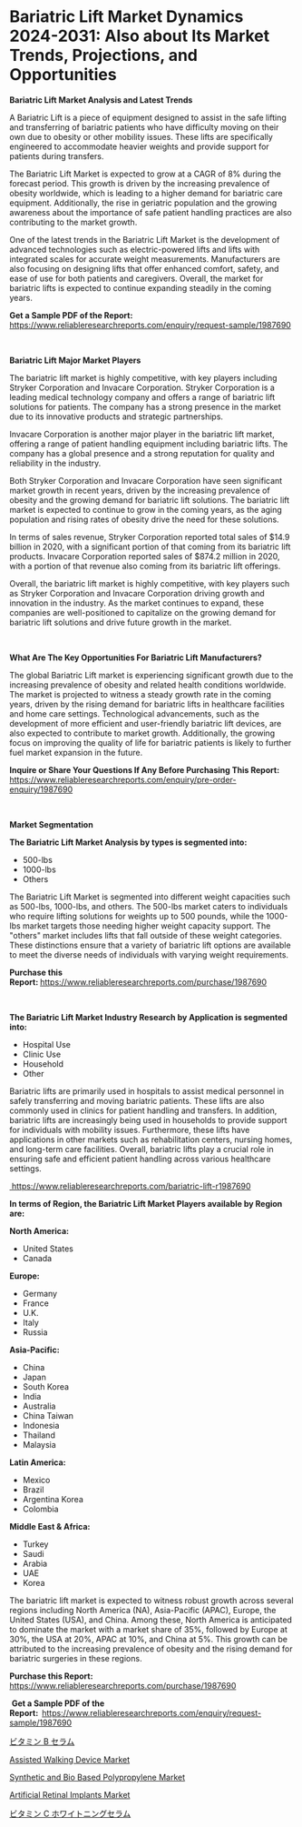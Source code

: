 <p><h1>Bariatric Lift Market Dynamics 2024-2031: Also about Its Market Trends, Projections, and Opportunities</h1></p><p><strong>Bariatric Lift Market Analysis and Latest Trends</strong></p>
<p><p>A Bariatric Lift is a piece of equipment designed to assist in the safe lifting and transferring of bariatric patients who have difficulty moving on their own due to obesity or other mobility issues. These lifts are specifically engineered to accommodate heavier weights and provide support for patients during transfers.</p><p>The Bariatric Lift Market is expected to grow at a CAGR of 8% during the forecast period. This growth is driven by the increasing prevalence of obesity worldwide, which is leading to a higher demand for bariatric care equipment. Additionally, the rise in geriatric population and the growing awareness about the importance of safe patient handling practices are also contributing to the market growth.</p><p>One of the latest trends in the Bariatric Lift Market is the development of advanced technologies such as electric-powered lifts and lifts with integrated scales for accurate weight measurements. Manufacturers are also focusing on designing lifts that offer enhanced comfort, safety, and ease of use for both patients and caregivers. Overall, the market for bariatric lifts is expected to continue expanding steadily in the coming years.</p></p>
<p><strong>Get a Sample PDF of the Report:&nbsp;</strong> <a href="https://www.reliableresearchreports.com/enquiry/request-sample/1987690">https://www.reliableresearchreports.com/enquiry/request-sample/1987690</a></p>
<p>&nbsp;</p>
<p><strong>Bariatric Lift Major Market Players</strong></p>
<p><p>The bariatric lift market is highly competitive, with key players including Stryker Corporation and Invacare Corporation. Stryker Corporation is a leading medical technology company and offers a range of bariatric lift solutions for patients. The company has a strong presence in the market due to its innovative products and strategic partnerships.</p><p>Invacare Corporation is another major player in the bariatric lift market, offering a range of patient handling equipment including bariatric lifts. The company has a global presence and a strong reputation for quality and reliability in the industry.</p><p>Both Stryker Corporation and Invacare Corporation have seen significant market growth in recent years, driven by the increasing prevalence of obesity and the growing demand for bariatric lift solutions. The bariatric lift market is expected to continue to grow in the coming years, as the aging population and rising rates of obesity drive the need for these solutions.</p><p>In terms of sales revenue, Stryker Corporation reported total sales of $14.9 billion in 2020, with a significant portion of that coming from its bariatric lift products. Invacare Corporation reported sales of $874.2 million in 2020, with a portion of that revenue also coming from its bariatric lift offerings.</p><p>Overall, the bariatric lift market is highly competitive, with key players such as Stryker Corporation and Invacare Corporation driving growth and innovation in the industry. As the market continues to expand, these companies are well-positioned to capitalize on the growing demand for bariatric lift solutions and drive future growth in the market.</p></p>
<p>&nbsp;</p>
<p><strong>What Are The Key Opportunities For Bariatric Lift Manufacturers?</strong></p>
<p><p>The global Bariatric Lift market is experiencing significant growth due to the increasing prevalence of obesity and related health conditions worldwide. The market is projected to witness a steady growth rate in the coming years, driven by the rising demand for bariatric lifts in healthcare facilities and home care settings. Technological advancements, such as the development of more efficient and user-friendly bariatric lift devices, are also expected to contribute to market growth. Additionally, the growing focus on improving the quality of life for bariatric patients is likely to further fuel market expansion in the future.</p></p>
<p><strong>Inquire or Share Your Questions If Any Before Purchasing This Report:</strong> <a href="https://www.reliableresearchreports.com/enquiry/pre-order-enquiry/1987690">https://www.reliableresearchreports.com/enquiry/pre-order-enquiry/1987690</a></p>
<p>&nbsp;</p>
<p><strong>Market Segmentation</strong></p>
<p><strong>The Bariatric Lift Market Analysis by types is segmented into:</strong></p>
<p><ul><li>500-lbs</li><li>1000-lbs</li><li>Others</li></ul></p>
<p><p>The Bariatric Lift Market is segmented into different weight capacities such as 500-lbs, 1000-lbs, and others. The 500-lbs market caters to individuals who require lifting solutions for weights up to 500 pounds, while the 1000-lbs market targets those needing higher weight capacity support. The "others" market includes lifts that fall outside of these weight categories. These distinctions ensure that a variety of bariatric lift options are available to meet the diverse needs of individuals with varying weight requirements.</p></p>
<p><strong>Purchase this Report:&nbsp;</strong><a href="https://www.reliableresearchreports.com/purchase/1987690">https://www.reliableresearchreports.com/purchase/1987690</a></p>
<p>&nbsp;</p>
<p><strong>The Bariatric Lift Market Industry Research by Application is segmented into:</strong></p>
<p><ul><li>Hospital Use</li><li>Clinic Use</li><li>Household</li><li>Other</li></ul></p>
<p><p>Bariatric lifts are primarily used in hospitals to assist medical personnel in safely transferring and moving bariatric patients. These lifts are also commonly used in clinics for patient handling and transfers. In addition, bariatric lifts are increasingly being used in households to provide support for individuals with mobility issues. Furthermore, these lifts have applications in other markets such as rehabilitation centers, nursing homes, and long-term care facilities. Overall, bariatric lifts play a crucial role in ensuring safe and efficient patient handling across various healthcare settings.</p></p>
<p><a href="https://www.reliableresearchreports.com/bariatric-lift-r1987690">&nbsp;https://www.reliableresearchreports.com/bariatric-lift-r1987690</a></p>
<p><strong>In terms of Region, the Bariatric Lift Market Players available by Region are:</strong></p>
<p>
    <p> <strong> North America: </strong>
        <ul>
            <li>United States</li>
            <li>Canada</li>
        </ul>
        </p> 
    <p> <strong> Europe: </strong>
        <ul>
            <li>Germany</li>
            <li>France</li>
            <li>U.K.</li>
            <li>Italy</li>
            <li>Russia</li>
        </ul>
        </p> 
    <p> <strong> Asia-Pacific: </strong>
        <ul>
            <li>China</li>
            <li>Japan</li>
            <li>South Korea</li>
            <li>India</li>
            <li>Australia</li>
            <li>China Taiwan</li>
            <li>Indonesia</li>
            <li>Thailand</li>
            <li>Malaysia</li>
        </ul>
        </p> 
    <p> <strong> Latin America: </strong>
        <ul>
            <li>Mexico</li>
            <li>Brazil</li>
            <li>Argentina Korea</li>
            <li>Colombia</li>
        </ul>
        </p> 
    <p> <strong> Middle East & Africa: </strong>
        <ul>
            <li>Turkey</li>
            <li>Saudi</li>
            <li>Arabia</li>
            <li>UAE</li>
            <li>Korea</li>
        </ul>
    </p>
    </p>
<p><p>The bariatric lift market is expected to witness robust growth across several regions including North America (NA), Asia-Pacific (APAC), Europe, the United States (USA), and China. Among these, North America is anticipated to dominate the market with a market share of 35%, followed by Europe at 30%, the USA at 20%, APAC at 10%, and China at 5%. This growth can be attributed to the increasing prevalence of obesity and the rising demand for bariatric surgeries in these regions.</p></p>
<p><strong>Purchase this Report: </strong><a href="https://www.reliableresearchreports.com/purchase/1987690">https://www.reliableresearchreports.com/purchase/1987690</a></p>
<p>&nbsp;<strong>Get a Sample PDF of the Report:&nbsp;&nbsp;</strong><a href="https://www.reliableresearchreports.com/enquiry/request-sample/1987690">https://www.reliableresearchreports.com/enquiry/request-sample/1987690</a></p>
<p><strong></strong></p>
<p><p><a href="https://github.com/klon646/Market-Research-Report-List-1/blob/main/918954050498.md">ビタミン B セラム</a></p><p><a href="https://github.com/angeliabkratze/Market-Research-Report-List-1/blob/main/assisted-walking-device-market.md">Assisted Walking Device Market</a></p><p><a href="https://issuu.com/reportprime-2/docs/synthetic-and-bio-based-polypropylene-market-size-">Synthetic and Bio Based Polypropylene Market</a></p><p><a href="https://github.com/Angelnienowdseej3e45z3p8c/Market-Research-Report-List-2/blob/main/artificial-retinal-implants-market.md">Artificial Retinal Implants Market</a></p><p><a href="https://github.com/EstaSprer20231/Market-Research-Report-List-1/blob/main/999530850497.md">ビタミン C ホワイトニングセラム</a></p></p>